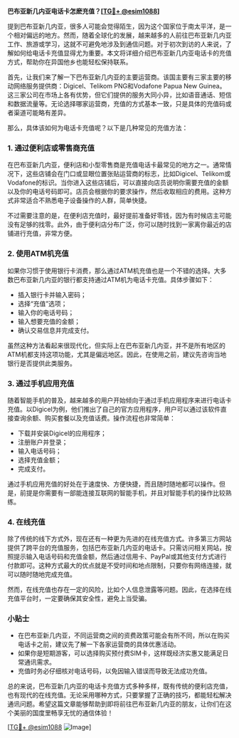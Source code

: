 **巴布亚新几内亚电话卡怎麽充值？[[TG💪+ @esim1088](https://t.me/s/esim1088)]**

提到巴布亚新几内亚，很多人可能会觉得陌生，因为这个国家位于南太平洋，是一个相对偏远的地方。然而，随着全球化的发展，越来越多的人前往巴布亚新几内亚工作、旅游或学习，这就不可避免地涉及到通信问题。对于初次到访的人来说，了解如何给电话卡充值显得尤为重要。本文将详细介绍巴布亚新几内亚电话卡的充值方式，帮助你在异国他乡也能轻松保持联系。

首先，让我们来了解一下巴布亚新几内亚的主要运营商。该国主要有三家主要的移动网络服务提供商：Digicel、Telikom PNG和Vodafone Papua New Guinea。这三家公司在市场上各有优势，但它们提供的服务大同小异，比如语音通话、短信和数据流量等。无论选择哪家运营商，充值的方式基本一致，只是具体的充值码或者渠道可能略有差异。

那么，具体该如何为电话卡充值呢？以下是几种常见的充值方法：

### 1. **通过便利店或零售商充值**
在巴布亚新几内亚，便利店和小型零售商是充值电话卡最常见的地方之一。通常情况下，这些店铺会在门口或显眼位置张贴运营商的标志，比如Digicel、Telikom或Vodafone的标识。当你进入这些店铺后，可以直接向店员说明你需要充值的金额以及你的电话号码即可。店员会根据你的要求操作，然后收取相应的费用。这种方式非常适合不熟悉电子设备操作的人群，简单快捷。

不过需要注意的是，在便利店充值时，最好提前准备好零钱，因为有时候店主可能没有足够的找零。此外，由于便利店分布广泛，你可以随时找到一家离你最近的店铺进行充值，非常方便。

### 2. **使用ATM机充值**
如果你习惯于使用银行卡消费，那么通过ATM机充值也是一个不错的选择。大多数巴布亚新几内亚的银行都支持通过ATM机为电话卡充值。具体步骤如下：
- 插入银行卡并输入密码；
- 选择“充值”选项；
- 输入你的电话号码；
- 输入想要充值的金额；
- 确认交易信息并完成支付。

虽然这种方法看起来很现代化，但实际上在巴布亚新几内亚，并不是所有地区的ATM机都支持这项功能，尤其是偏远地区。因此，在使用之前，建议先咨询当地银行是否提供此类服务。

### 3. **通过手机应用充值**
随着智能手机的普及，越来越多的用户开始倾向于通过手机应用程序来进行电话卡充值。以Digicel为例，他们推出了自己的官方应用程序，用户可以通过该软件直接查询余额、购买套餐以及充值话费。操作流程也非常简单：
- 下载并安装Digicel的应用程序；
- 注册账户并登录；
- 输入电话号码；
- 选择充值金额；
- 完成支付。

通过手机应用充值的好处在于速度快、方便快捷，而且随时随地都可以操作。但是，前提是你需要有一部能连接互联网的智能手机，并且对智能手机的操作比较熟练。

### 4. **在线充值**
除了传统的线下方式外，现在还有一种更为先进的在线充值方式。许多第三方网站提供了跨平台的充值服务，包括巴布亚新几内亚的电话卡。只需访问相关网站，按照提示输入电话号码和充值金额，然后通过信用卡、PayPal或其他支付方式进行付款即可。这种方式最大的优点就是不受时间和地点限制，只要你有网络连接，就可以随时随地完成充值。

然而，在线充值也存在一定的风险，比如个人信息泄露等问题。因此，在选择在线充值平台时，一定要确保其安全性，避免上当受骗。

### 小贴士
- 在巴布亚新几内亚，不同运营商之间的资费政策可能会有所不同，所以在购买电话卡之前，建议先了解一下各家运营商的具体优惠活动。
- 如果你是短期游客，可以选择购买预付费SIM卡，这样既经济实惠又能满足日常通讯需求。
- 充值时务必仔细核对电话号码，以免因输入错误而导致无法成功充值。

总的来说，巴布亚新几内亚的电话卡充值方式多种多样，既有传统的便利店充值，也有现代的在线充值。无论采用哪种方式，只要掌握了正确的技巧，都能轻松解决通讯问题。希望这篇文章能够帮助到即将前往巴布亚新几内亚的朋友，让你们在这个美丽的国度里畅享无忧的通信体验！

[[TG💪+ @esim1088](https://t.me/s/esim1088) ![Image](https://i.postimg.cc/4NQfJmqS/Snipaste-2025-05-13-00-14-12.png)]